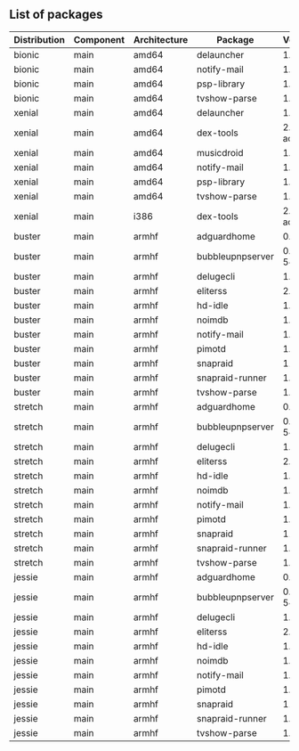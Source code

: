 ## List of packages

| Distribution | Component | Architecture | Package | Version |
| ------------ | ------ | -------- | ------- | ------- |
|bionic|main|amd64|delauncher|1.4.0|
|bionic|main|amd64|notify-mail|1.2.2|
|bionic|main|amd64|psp-library|1.4.0|
|bionic|main|amd64|tvshow-parse|1.15.0|
|xenial|main|amd64|delauncher|1.4.0|
|xenial|main|amd64|dex-tools|2.0-ado1|
|xenial|main|amd64|musicdroid|1.6.1|
|xenial|main|amd64|notify-mail|1.2.2|
|xenial|main|amd64|psp-library|1.4.0|
|xenial|main|amd64|tvshow-parse|1.15.0|
|xenial|main|i386|dex-tools|2.0-ado1|
|buster|main|armhf|adguardhome|0.100.9|
|buster|main|armhf|bubbleupnpserver|0.9-5~ado1|
|buster|main|armhf|delugecli|1.4.1|
|buster|main|armhf|eliterss|2.17.0|
|buster|main|armhf|hd-idle|1.8|
|buster|main|armhf|noimdb|1.0.0|
|buster|main|armhf|notify-mail|1.2.2|
|buster|main|armhf|pimotd|1.2.0|
|buster|main|armhf|snapraid|11.3-1|
|buster|main|armhf|snapraid-runner|1.1.0|
|buster|main|armhf|tvshow-parse|1.15.0|
|stretch|main|armhf|adguardhome|0.100.9|
|stretch|main|armhf|bubbleupnpserver|0.9-5~ado1|
|stretch|main|armhf|delugecli|1.4.1|
|stretch|main|armhf|eliterss|2.18.0|
|stretch|main|armhf|hd-idle|1.8|
|stretch|main|armhf|noimdb|1.0.0|
|stretch|main|armhf|notify-mail|1.2.2|
|stretch|main|armhf|pimotd|1.2.0|
|stretch|main|armhf|snapraid|11.3-1|
|stretch|main|armhf|snapraid-runner|1.1.0|
|stretch|main|armhf|tvshow-parse|1.15.0|
|jessie|main|armhf|adguardhome|0.100.9|
|jessie|main|armhf|bubbleupnpserver|0.9-5~ado1|
|jessie|main|armhf|delugecli|1.4.1|
|jessie|main|armhf|eliterss|2.18.0|
|jessie|main|armhf|hd-idle|1.8|
|jessie|main|armhf|noimdb|1.0.0|
|jessie|main|armhf|notify-mail|1.2.2|
|jessie|main|armhf|pimotd|1.2.0|
|jessie|main|armhf|snapraid|11.3-1|
|jessie|main|armhf|snapraid-runner|1.1.0|
|jessie|main|armhf|tvshow-parse|1.15.0|
